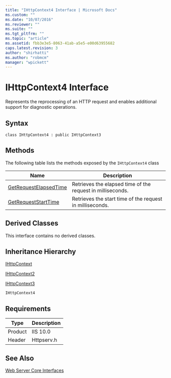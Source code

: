 ```yaml
---
title: "IHttpContext4 Interface | Microsoft Docs"
ms.custom: ""
ms.date: "10/07/2016"
ms.reviewer: ""
ms.suite: ""
ms.tgt_pltfrm: ""
ms.topic: "article"
ms.assetid: fbb3e3e5-8063-41ab-a5e5-e00d63955682
caps.latest.revision: 3
author: "shirhatti"
ms.author: "robmcm"
manager: "wpickett"
---
```

# IHttpContext4 Interface
Represents the reprocessing of an HTTP request and enables additional support for diagnostic operations.  
  
## Syntax  
  
```  
class IHttpContext4 : public IHttpContext3  
```  
  
## Methods  
 The following table lists the methods exposed by the `IHttpContext4` class  
  
|Name|Description|  
|----------|-----------------|  
|[GetRequestElapsedTime](../../web-development-reference\webdev-native-api-reference/ihttpcontext4-getrequestelapsedtime-method.md)|Retrieves the elapsed time of the request in milliseconds.|  
|[GetRequestStartTime](../../web-development-reference\webdev-native-api-reference/ihttpcontext4-getrequeststarttime-method.md)|Retrieves the start time of the request in milliseconds.|  
  
## Derived Classes  
 This interface contains no derived classes.  
  
## Inheritance Hierarchy  
 [IHttpContext](../../web-development-reference\webdev-native-api-reference/ihttpcontext-interface.md)  
  
 [IHttpContext2](../../web-development-reference\webdev-native-api-reference/ihttpcontext2-interface.md)  
  
 [IHttpContext3](../../web-development-reference\webdev-native-api-reference/ihttpcontext3-interface.md)  
  
 `IHttpContext4`  
  
## Requirements  
  
|Type|Description|  
|----------|-----------------|  
|Product|IIS 10.0|  
|Header|Httpserv.h|  
  
## See Also  
 [Web Server Core Interfaces](../../web-development-reference\webdev-native-api-reference/web-server-core-interfaces.md)